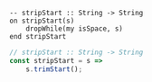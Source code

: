 ```applescript
-- stripStart :: String -> String
on stripStart(s)
    dropWhile(my isSpace, s)
end stripStart
```


```javascript
// stripStart :: String -> String
const stripStart = s =>
    s.trimStart();
```